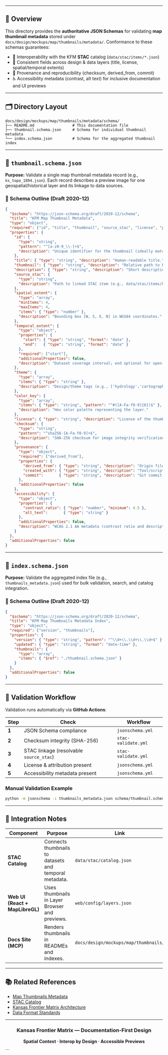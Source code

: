 </div>

---

## 🧭 Overview

This directory provides the **authoritative JSON Schemas** for validating **map thumbnail metadata** stored under  
`docs/design/mockups/map/thumbnails/metadata/`. Conformance to these schemas guarantees:

- 🔗 Interoperability with the KFM **STAC** catalog (`data/stac/items/*.json`)  
- 🧩 Consistent fields across design & data layers (title, license, spatial/temporal extents)  
- 🧾 Provenance and reproducibility (checksum, derived_from, commit)  
- ♿ Accessibility metadata (contrast, alt text) for inclusive documentation and UI previews

---

## 🗂️ Directory Layout

```text
docs/design/mockups/map/thumbnails/metadata/schema/
├── README.md                 # This documentation file
├── thumbnail.schema.json     # Schema for individual thumbnail metadata
└── index.schema.json         # Schema for the aggregated thumbnail index
````

---

## 📘 `thumbnail.schema.json`

**Purpose:** Validate a single map thumbnail metadata record (e.g., `ks_topo_1894.json`).
Each record describes a preview image for one geospatial/historical layer and its linkage to data sources.

### 🧩 Schema Outline (Draft 2020-12)

```json
{
  "$schema": "https://json-schema.org/draft/2020-12/schema",
  "title": "KFM Map Thumbnail Metadata",
  "type": "object",
  "required": ["id", "title", "thumbnail", "source_stac", "license", "provenance"],
  "properties": {
    "id": {
      "type": "string",
      "pattern": "^[a-z0-9_\\-]+$",
      "description": "Unique identifier for the thumbnail (ideally matches STAC item ID)."
    },
    "title": { "type": "string", "description": "Human-readable title." },
    "thumbnail": { "type": "string", "description": "Relative path to PNG/JPG/WebP file." },
    "description": { "type": "string", "description": "Short description of the map layer." },
    "source_stac": {
      "type": "string",
      "description": "Path to linked STAC item (e.g., data/stac/items/ks_topo_1894.json)."
    },
    "spatial_extent": {
      "type": "array",
      "minItems": 4,
      "maxItems": 4,
      "items": { "type": "number" },
      "description": "Bounding box [W, S, E, N] in WGS84 coordinates."
    },
    "temporal_extent": {
      "type": "object",
      "properties": {
        "start": { "type": "string", "format": "date" },
        "end":   { "type": "string", "format": "date" }
      },
      "required": ["start"],
      "additionalProperties": false,
      "description": "Dataset coverage interval; end optional for open-ended ranges."
    },
    "theme": {
      "type": "array",
      "items": { "type": "string" },
      "description": "Design/theme tags (e.g., ['hydrology','cartography'])."
    },
    "color_key": {
      "type": "array",
      "items": { "type": "string", "pattern": "^#([A-Fa-f0-9]{6})$" },
      "description": "Hex color palette representing the layer."
    },
    "license": { "type": "string", "description": "License of the thumbnail asset." },
    "checksum": {
      "type": "string",
      "pattern": "^sha256-[A-Fa-f0-9]+$",
      "description": "SHA-256 checksum for image integrity verification."
    },
    "provenance": {
      "type": "object",
      "required": ["derived_from"],
      "properties": {
        "derived_from": { "type": "string", "description": "Origin file (e.g., COG/GeoJSON) or design export." },
        "created_with": { "type": "string", "description": "Tool/script used to generate the thumbnail." },
        "commit":       { "type": "string", "description": "Git commit hash linking to repo history." }
      },
      "additionalProperties": false
    },
    "accessibility": {
      "type": "object",
      "properties": {
        "contrast_ratio": { "type": "number", "minimum": 4.5 },
        "alt_text":       { "type": "string" }
      },
      "additionalProperties": false,
      "description": "WCAG 2.1 AA metadata (contrast ratio and descriptive alt text)."
    }
  },
  "additionalProperties": false
}
```

---

## 📗 `index.schema.json`

**Purpose:** Validate the aggregated index file (e.g., `thumbnails_metadata.json`) used for bulk validation, search, and catalog integration.

### 🧩 Schema Outline (Draft 2020-12)

```json
{
  "$schema": "https://json-schema.org/draft/2020-12/schema",
  "title": "KFM Map Thumbnails Metadata Index",
  "type": "object",
  "required": ["version", "thumbnails"],
  "properties": {
    "version": { "type": "string", "pattern": "^\\d+\\.\\d+\\.\\d+$" },
    "updated": { "type": "string", "format": "date-time" },
    "thumbnails": {
      "type": "array",
      "items": { "$ref": "./thumbnail.schema.json" }
    }
  },
  "additionalProperties": false
}
```

---

## 🧮 Validation Workflow

Validation runs automatically via **GitHub Actions**:

| Step  | Check                                   | Workflow            |
| ----- | --------------------------------------- | ------------------- |
| **1** | JSON Schema compliance                  | `jsonschema.yml`    |
| **2** | Checksum integrity (SHA-256)            | `stac-validate.yml` |
| **3** | STAC linkage (resolvable `source_stac`) | `stac-validate.yml` |
| **4** | License & attribution present           | `jsonschema.yml`    |
| **5** | Accessibility metadata present          | `jsonschema.yml`    |

### Manual Validation Example

```bash
python -m jsonschema -i thumbnails_metadata.json schema/thumbnail.schema.json
```

---

## 🔗 Integration Notes

| Component                       | Purpose                                                | Link                                  |
| ------------------------------- | ------------------------------------------------------ | ------------------------------------- |
| **STAC Catalog**                | Connects thumbnails to datasets and temporal metadata. | `data/stac/catalog.json`              |
| **Web UI (React + MapLibreGL)** | Uses thumbnails in Layer Browser and previews.         | `web/config/layers.json`              |
| **Docs Site (MCP)**             | Renders thumbnails in READMEs and indexes.             | `docs/design/mockups/map/thumbnails/` |

---

## 📚 Related References

* [Map Thumbnails Metadata](../README.md)
* [STAC Catalog](../../../../../../data/stac/catalog.json)
* [Kansas Frontier Matrix Architecture](../../../../../../architecture/README.md)
* [Data Format Standards](../../../../../../docs/standards/data-formats.md)

---

<div align="center">

### Kansas Frontier Matrix — Documentation-First Design

**Spatial Context · Interop by Design · Accessible Previews**

</div>
```
